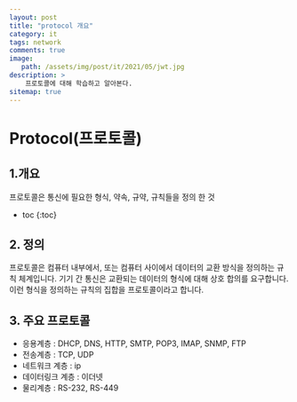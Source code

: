 ```yaml
---
layout: post
title: "protocol 개요"
category: it
tags: network
comments: true
image: 
   path: /assets/img/post/it/2021/05/jwt.jpg
description: >
    프로토콜에 대해 학습하고 알아본다.
sitemap: true
---
```


# Protocol(프로토콜)


## 1.개요
프로토콜은 통신에 필요한 형식, 약속, 규약, 규칙들을 정의 한 것 

<!--more-->

* toc
{:toc}

## 2. 정의
프로토콜은 컴퓨터 내부에서, 또는 컴퓨터 사이에서 데이터의 교환 방식을 정의하는 규칙 체계입니다. 기기 간 통신은 교환되는 데이터의 형식에 대해 상호 합의를 요구합니다. 이런 형식을 정의하는 규칙의 집합을 프로토콜이라고 합니다.


## 3. 주요 프로토콜
- 응용계층 : DHCP, DNS, HTTP, SMTP, POP3, IMAP, SNMP, FTP
- 전송계층 : TCP, UDP
- 네트워크 계층 : ip
- 데이터링크 계층 : 이더넷
- 물리계층 : RS-232, RS-449
